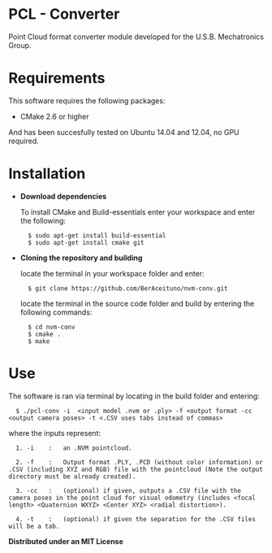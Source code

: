 # PCL - Converter
Point Cloud format converter module developed for the U.S.B. Mechatronics Group.

# Requirements

This software requires the following packages:

- CMake 2.6 or higher

And has been succesfully tested on Ubuntu 14.04 and 12.04, no GPU required.

# Installation

* **Download dependencies**

  To install CMake and Build-essentials enter your workspace and enter the following:
  
  ```
    $ sudo apt-get install build-essential
    $ sudo apt-get install cmake git
  ```

* **Cloning the repository and building**

  locate the terminal in your workspace folder and enter:
  
  ```
    $ git clone https://github.com/BerAceituno/nvm-conv.git
  ```
  
  locate the terminal in the source code folder and build by entering the following commands:
  
  ```
    $ cd nvm-conv
    $ cmake . 
    $ make
  ```

# Use

The software is ran via terminal by locating in the build folder and entering:

```
  $ ./pcl-conv -i  <input model .nvm or .ply> -f <output format -cc <output camera poses> -t <.CSV uses tabs instead of commas>
```

where the inputs represent:
```
  1. -i    :   an .NVM pointcloud.
  
  2. -f    :   Output format .PLY, .PCD (without color information) or .CSV (including XYZ and RGB) file with the pointcloud (Note the output directory must be already created).
  
  3. -cc   :   (optional) if given, outputs a .CSV file with the camera poses in the point cloud for visual odometry (includes <focal length> <Quaternion WXYZ> <Center XYZ> <radial distortion>).

  4. -t    :   (optional) if given the separation for the .CSV files will be a tab.
```

**Distributed under an MIT License**
